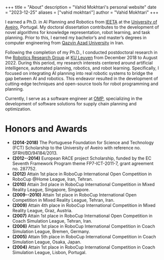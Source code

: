 +++
title = "About"
description = "Vahid Mokhtari's personal website"
date = "2023-12-25"
aliases = ["vahid mokhtari"]
author = "Vahid Mokhtari"
+++

I earned a Ph.D. in AI Planning and Robotics from [IEETA](https://www.ieeta.pt/) at the [University of Aveiro](https://www.ua.pt/), Portugal. My doctoral dissertation contributes to the development of novel algorithms for knowledge representation, robot learning, and task planning. Prior to this, I earned my bachelor’s and master’s degrees in computer engineering from [Qazvin Azad University](https://qazvin.iau.ir/en) in Iran.

Following the completion of my Ph.D., I conducted postdoctoral research in the [Robotics Research Group](https://www.mech.kuleuven.be/en/pma/research/robotics) at [KU Leuven](https://www.kuleuven.be/english/) from December 2018 to August 2022. During this period, my research interests centered around artificial intelligence, automated planning, robotics, and robot learning. Specifically, I focused on integrating AI planning into real robotic systems to bridge the gap between AI and robotics. This endeavor resulted in the development of cutting-edge techniques and open-source tools for robot programming and planning.

Currently, I serve as a software engineer at [OMP](https://omp.com/), specializing in the development of software solutions for supply chain planning and optimization.

# Honors and Awards

- **(2014-2018)** The Portuguese Foundation for Science and Technology (FCT) Scholarship to the University of Aveiro with reference no. SFRH/BD/94184/2013.
- **(2012--2014)** European RACE project Scholarship, funded by the EC Seventh Framework Program theme FP7-ICT-2011-7, grant agreement no. 287752.
- **(2012)** Attain 1st place in RoboCup International Open Competition in RoboCup @Home League, Iran, Tehran.
- **(2010)** Attain 3rd place in RoboCup International Competition in Mixed Reality League, Singapore, Singapore.
- **(2009--2010)** Attain 1st place in RoboCup International Open Competition in Mixed Reality League, Tehran, Iran.
- **(2009)** Attain 4th place in RoboCup International Competition in Mixed Reality League, Graz, Austria.
- **(2007)** Attain 1st place in RoboCup International Open Competition in Coach Simulation League, Tehran, Iran.
- **(2006)** Attain 1st place in RoboCup International Competition in Coach Simulation League, Bremen, Germany.
- **(2005)** Attain 5th place in RoboCup International Competition in Coach Simulation League, Osaka, Japan.
- **(2004)** Attain 1st place in RoboCup International Competition in Coach Simulation League, Lisbon, Portugal.
<!-- - **(2006)** Achieve full scholarship for M.Sc. degree from Qazvin Azad University.
- **(2005)** Honor of entry to M.Sc. degree without Entrance Examination.
- **(2005)** Honor of exemption from Military Service in Iran.
 -->